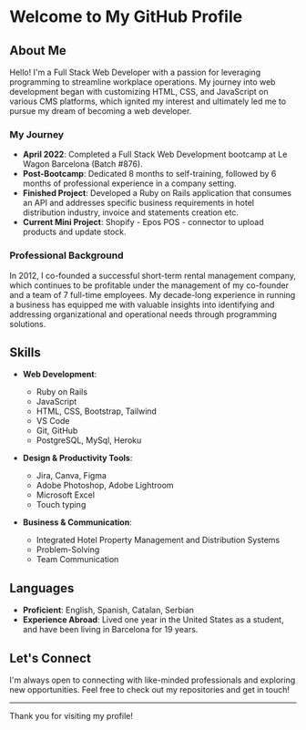 # Welcome to My GitHub Profile

## About Me

Hello! I'm a Full Stack Web Developer with a passion for leveraging programming to streamline workplace operations. My journey into web development began with customizing HTML, CSS, and JavaScript on various CMS platforms, which ignited my interest and ultimately led me to pursue my dream of becoming a web developer.

### My Journey

- **April 2022**: Completed a Full Stack Web Development bootcamp at Le Wagon Barcelona (Batch #876).
- **Post-Bootcamp**: Dedicated 8 months to self-training, followed by 6 months of professional experience in a company setting.
- **Finished Project**: Developed a Ruby on Rails application that consumes an API and addresses specific business requirements in hotel distribution industry, invoice and statements creation etc.
- **Current Mini Project**: Shopify - Epos POS - connector to upload products and update stock.

### Professional Background

In 2012, I co-founded a successful short-term rental management company, which continues to be profitable under the management of my co-founder and a team of 7 full-time employees. My decade-long experience in running a business has equipped me with valuable insights into identifying and addressing organizational and operational needs through programming solutions.

## Skills

- **Web Development**: 
  - Ruby on Rails
  - JavaScript
  - HTML, CSS, Bootstrap, Tailwind
  - VS Code
  - Git, GitHub
  - PostgreSQL, MySql, Heroku

- **Design & Productivity Tools**:
  - Jira, Canva, Figma
  - Adobe Photoshop, Adobe Lightroom
  - Microsoft Excel
  - Touch typing

- **Business & Communication**:
  - Integrated Hotel Property Management and Distribution Systems
  - Problem-Solving
  - Team Communication

## Languages

- **Proficient**: English, Spanish, Catalan, Serbian
- **Experience Abroad**: Lived one year in the United States as a student, and have been living in Barcelona for 19 years.

## Let's Connect

I'm always open to connecting with like-minded professionals and exploring new opportunities. Feel free to check out my repositories and get in touch!

---

Thank you for visiting my profile!
